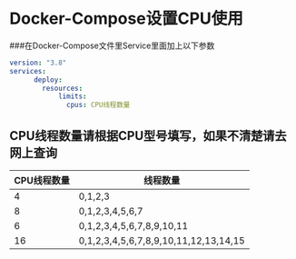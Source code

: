 # Docker-Compose设置CPU使用

###在Docker-Compose文件里Service里面加上以下参数
```yml
version: "3.8"
services:
      deploy:
        resources:
            limits:
              cpus: CPU线程数量
```
## CPU线程数量请根据CPU型号填写，如果不清楚请去网上查询

|CPU线程数量|               线程数量               |
|----------|-------------------------------------|
|     4    |0,1,2,3                              |
|     8    |0,1,2,3,4,5,6,7                      |
|     6    |0,1,2,3,4,5,6,7,8,9,10,11            |
|     16   |0,1,2,3,4,5,6,7,8,9,10,11,12,13,14,15|
